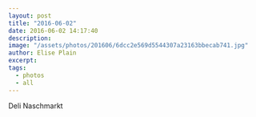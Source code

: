 ```yaml
---
layout: post
title: "2016-06-02"
date: 2016-06-02 14:17:40
description: 
image: "/assets/photos/201606/6dcc2e569d5544307a23163bbecab741.jpg"
author: Elise Plain
excerpt: 
tags: 
  - photos
  - all
---
```



<p></p>
Deli Naschmarkt